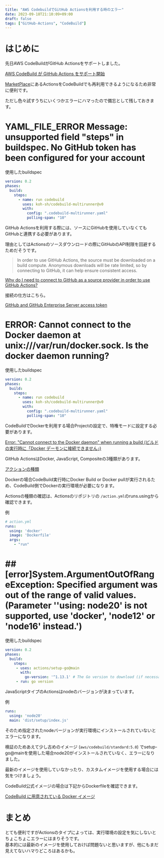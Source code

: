```yaml
---
title: "AWS CodebuildでGitHub Actionsを利用する時のエラー"
date: 2023-09-18T21:10:09+09:00
draft: false
tags: ["GitHub-Actions", "CodeBuild"]
---
```


# はじめに

先日AWS CodeBuildがGitHub Actionsをサポートしました。

[AWS CodeBuild が GitHub Actions をサポート開始][link1]

[MarketPlace][link2]にあるActionsをCodeBuildでも再利用できるようになるため非常に便利です。

ただし色々試すうちにいくつかエラーにハマったので備忘として残しておきます。

# YAML_FILE_ERROR Message: unsupported field "steps" in buildspec. No GitHub token has been configured for your account

使用したbuildspec

```yaml
version: 0.2
phases:
  build:
    steps:
      - name: run codebuild
        uses: koh-sh/codebuild-multirunner@v0
        with:
          config: ".codebuild-multirunner.yaml"
          polling-span: "10"
```

GitHub Actionsを利用する際には、ソースにGitHubを使用していなくてもGitHubと連携する必要があります。

理由としてはActionsのソースダウンロードの際にGitHubのAPI制限を回避するためだそうです。

>In order to use GitHub Actions, the source must be downloaded on a build compute. Anonymous downloads will be rate limited, so by connecting to GitHub, it can help ensure consistent access.

[Why do I need to connect to GitHub as a source provider in order to use GitHub Actions?][link3]

接続の仕方はこちら。

[GitHub and GitHub Enterprise Server access token][link4]

# ERROR: Cannot connect to the Docker daemon at unix:///var/run/docker.sock. Is the docker daemon running?

使用したbuildspec

```yaml
version: 0.2
phases:
  build:
    steps:
      - name: run codebuild
        uses: koh-sh/codebuild-multirunner@v0
        with:
          config: ".codebuild-multirunner.yaml"
          polling-span: "10"
```

CodeBuildでDockerを利用する場合Projectの設定で、特権モードに設定する必要があります。

[Error: "Cannot connect to the Docker daemon" when running a build (ビルドの実行時に「Docker デーモンに接続できません」)][link5]

GitHub ActionsはDocker, JavaScript, Compositeの3種類があります。

[アクションの種類][link6]

Dockerの場合CodeBuild実行時にDocker Build or Docker pullが実行されるため、CodeBuild側でDockerの実行環境が必要になります。

Actionsの種類の確認は、Actionsのリポジトリの `/action.yml`のruns.usingから確認できます。

例

```yaml
# action.yml
runs:
  using: 'docker'
  image: 'Dockerfile'
  args:
    - "run"
```

# ##[error]System.ArgumentOutOfRangeException: Specified argument was out of the range of valid values. (Parameter ''using: node20' is not supported, use 'docker', 'node12' or 'node16' instead.')

使用したbuildspec

```yaml
version: 0.2
phases:
  build:
    steps:
     - uses: actions/setup-go@main
       with:
         go-version: '^1.13.1' # The Go version to download (if necessary) and use.
     - run: go version
```

JavaScriptタイプのActionsはnodeのバージョンが決まっています。

例

```yaml
runs:
  using: 'node20'
  main: 'dist/setup/index.js'
```

そのため指定されたnodeバージョンが実行環境にインストールされていないとエラーになります。

検証のためあえて少し古めのイメージ (`aws/codebuild/standard:5.0`) でsetup-go@mainを使用した場合node20がインストールされていなく、エラーになりました。

最新のイメージを使用していなかったり、カスタムイメージを使用する場合には気をつけましょう。

CodeBuild公式イメージの場合は下記からDockerfileを確認できます。

[CodeBuild に用意されている Docker イメージ][link7]

# まとめ

とても便利ですがActionsのタイプによっては、実行環境の設定を気にしないとちょこちょこエラーにはまりそうです。  
基本的には最新のイメージを使用しておけば問題ないと思いますが、他にもまだ見えてないハマりどころはあるかも。

[link1]: https://aws.amazon.com/jp/about-aws/whats-new/2023/07/aws-codebuild-github-actions/
[link2]: https://github.com/marketplace?type=actions
[link3]: https://docs.aws.amazon.com/codebuild/latest/userguide/action-runner.html#action-runner-connect-source-provider
[link4]: https://docs.aws.amazon.com/codebuild/latest/userguide/access-tokens.html#access-tokens-github
[link5]: https://docs.aws.amazon.com/ja_jp/codebuild/latest/userguide/troubleshooting.html#troubleshooting-cannot-connect-to-docker-daemon
[link6]: https://docs.github.com/ja/actions/creating-actions/about-custom-actions#types-of-actions
[link7]: https://docs.aws.amazon.com/ja_jp/codebuild/latest/userguide/build-env-ref-available.html
